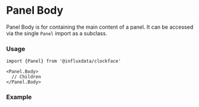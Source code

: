 # Panel Body

Panel Body is for containing the main content of a panel. It can be accessed via the single `Panel` import as a subclass.

### Usage
```tsx
import {Panel} from '@influxdata/clockface'
```
```tsx
<Panel.Body>
  // Children
</Panel.Body>
```

### Example
<!-- STORY -->


<!-- STORY HIDE START -->

<!-- STORY HIDE END -->

<!-- PROPS -->
